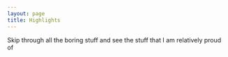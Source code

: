```yaml
---
layout: page
title: Highlights
---
```


Skip through all the boring stuff and see the stuff that I am relatively proud of